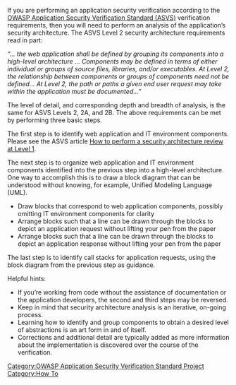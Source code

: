 If you are performing an application security verification according to
the [OWASP Application Security Verification Standard
(ASVS)](::Category:OWASP_Application_Security_Verification_Standard_Project "wikilink")
verification requirements, then you will need to perform an analysis of
the application’s security architecture. The ASVS Level 2 security
architecture requirements read in part:

*“... the web application shall be defined by grouping its components
into a high-level architecture … Components may be defined in terms of
either individual or groups of source files, libraries, and/or
executables. At Level 2, the relationship between components or groups
of components need not be defined… At Level 2, the path or paths a given
end user request may take within the application must be documented…”*

The level of detail, and corresponding depth and breadth of analysis, is
the same for ASVS Levels 2, 2A, and 2B. The above requirements can be
met by performing three basic steps.

The first step is to identify web application and IT environment
components. Please see the ASVS article [How to perform a security
architecture review at Level
1](How_to_perform_a_security_architecture_review_at_Level_1 "wikilink").

The next step is to organize web application and IT environment
components identified into the previous step into a high-level
architecture. One way to accomplish this is to draw a block diagram that
can be understood without knowing, for example, Unified Modeling
Language (UML).

  - Draw blocks that correspond to web application components, possibly
    omitting IT environment components for clarity
  - Arrange blocks such that a line can be drawn through the blocks to
    depict an application request without lifting your pen from the
    paper
  - Arrange blocks such that a line can be drawn through the blocks to
    depict an application response without lifting your pen from the
    paper

The last step is to identify call stacks for application requests, using
the block diagram from the previous step as guidance.

Helpful hints:

  - If you’re working from code without the assistance of documentation
    or the application developers, the second and third steps may be
    reversed.
  - Keep in mind that security architecture analysis is an iterative,
    on-going process.
  - Learning how to identify and group components to obtain a desired
    level of abstractions is an art form in and of itself.
  - Corrections and additional detail are typically added as more
    information about the implementation is discovered over the course
    of the verification.

[Category:OWASP Application Security Verification Standard
Project](Category:OWASP_Application_Security_Verification_Standard_Project "wikilink")
[Category:How To](Category:How_To "wikilink")